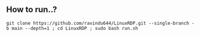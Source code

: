 <h2>How to run..?</h1>

```
git clone https://github.com/ravindu644/LinuxRDP.git --single-branch -b main --depth=1 ; cd LinuxRDP ; sudo bash run.sh
```